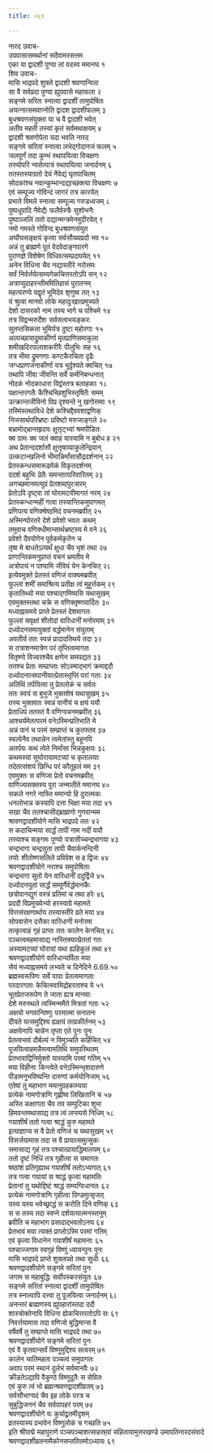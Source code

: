 ```yaml
---
title: ०६९

---
```

नारद उवाच-  
उपवासासमर्थानां सदैवामरसत्तम  
एका या द्वादशी पुण्या तां वदस्व ममानघ १  
शिव उवाच-  
मासि भाद्रपदे शुक्ले द्वादशी श्रवणान्विता  
सा वै सर्वप्रदा पुण्या ह्युपवासे महाफला २  
सङ्गमे सरितः स्नात्वा द्वादशीं तामुपोषितः  
अयत्नात्समवाप्नोति द्वादश द्वादशीफलम् ३  
बुधश्रवणसंयुक्ता या च वै द्वादशी भवेत्  
अतीव महती तस्यां कृतं सर्वमथाक्षयम् ४  
द्वादशी श्रवणोपेता यदा भवति नारद  
सङ्गमे सरितां स्नात्वा लभेद्गोदानजं फलम् ५  
जलपूर्णं तदा कुम्भं स्थापयित्वा विचक्षणः  
तस्योपरि न्यसेत्पात्रं स्थापयित्वा जनार्दनम् ६  
ततस्तस्याग्रतो देयं नैवेद्यं घृतपाचितम्  
सोदकांश्च नवान्कुम्भान्दद्याच्छक्त्या विचक्षणः ७  
एवं सम्पूज्य गोविन्दं जागरं तत्र कारयेत्  
प्रभाते विमले स्नात्वा सम्पूज्य गरुडध्वजम् ८  
पुष्पधूपादि नैवेद्यैः फलैर्वस्त्रैः सुशोभनैः  
पुष्पाञ्जलिं ततो दद्यान्मन्त्रमेनमुदीरयेत् ९  
नमो नमस्ते गोविन्द बुधश्रवणसंयुत  
अघौघसङ्क्षयं कृत्वा सर्वसौख्यप्रदो भव १०  
अन्नं तु ब्राह्मणे पूतं वेदवेदाङ्गपारगे  
पुराणज्ञे विशेषेण विधिवत्सम्प्रदापयेत् ११  
अनेन विधिना चैव नद्यास्तीरे नरोत्तमः  
सर्वं निर्वर्त्तयेत्सम्यगेकचित्तरतोऽपि सन् १२  
अत्राप्युदाहरन्तीममितिहासं पुरातनम्  
महत्यरण्ये यद्वृतं भूमिदेव शृणुष्व तत् १३  
यं श्रुत्वा मानवो लोके महादुःखात्प्रमुच्यते  
देशो दासरको नाम तस्य भागे च पश्चिमे १४  
तत्र विद्वन्मरुर्देशः सर्वसत्वभयङ्करः  
सुतप्तसिकता भूमिर्यत्र दुष्टा महोरगाः १५  
अल्पच्छायाद्रुमाकीर्णा मृतप्राणिसमाकुला  
शमीखदिरपालाशकरीरैः पीलुभिः सह १६  
तत्र भीमा द्रुमगणाः कण्टकैरचिता दृढैः  
जग्धप्राणजनाकीर्णा यत्र भूर्दृश्यते क्वचित् १७  
तथापि जीवा जीवन्ति सर्वे कर्मनिबन्धनात्  
नोदकं नोदकाधारा विद्वंस्तत्र बलाहकाः १८  
पक्षान्तरगतैः कैश्चिच्छिशुभिस्तृषितैः समम्  
उत्क्रान्तजीविनो विप्र दृश्यन्ते नु खगोत्तमाः १९  
तस्मिंस्तथाविधे देशे कश्चिद्दैववशाद्वणिक्  
निजसार्थपरिभ्रष्टः प्रविष्टो मरुजाङ्गले २०  
बभ्रामोद्भ्रान्तहृदयः क्षुत्तृट्भ्यां श्रमपीडितः  
क्व ग्रामः क्व जलं क्वाहं यास्यामि न बुबोध ह २१  
अथ प्रेतान्ददर्शासौ क्षुत्तृषाव्याकुलेन्द्रियान्  
उत्कटान्खलिनो भीमान्निर्मांसान्रौद्रदर्शनान् २२  
प्रेतस्कन्धसमारूढमेकं विकृतदर्शनम्  
ददर्श बहुभिः प्रेतैः समन्तात्परिवारितम् २३  
अगच्छमानमत्युग्रं प्रेतशब्दपुरःसरम्  
प्रेतोऽपि दृष्ट्वा तां घोरामटवीमागतं नरम् २४  
प्रेतस्कन्धान्महीं गत्वा तस्यान्तिकमुपागमत्  
प्रणिपत्य वणिक्श्रेष्ठमिदं वचनमब्रवीत् २५  
अस्मिन्घोरतरे देशे प्रवेशो भवतः कथम्  
तमुवाच वणिक्धीमान्सार्थभ्रष्टस्य मे वने २६  
प्रवेशो दैवयोगेन पूर्वकर्मकृतेन च  
तृषा मे बाधतेऽत्यर्थं क्षुधा चैव भृशं तथा २७  
प्राणान्तिकमनुप्राप्तं वचनं भ्रमतीव मे  
अत्रोपायं न पश्यामि जीवेयं येन केनचित् २८  
इत्येवमुक्ते प्रेतस्तं वणिजं वाक्यमब्रवीत्  
फुल्लां शमीं समाश्रित्य प्रतीक्ष त्वं मुहूर्त्तकम् २९  
कृतातिथ्यो मया पश्चाद्गमिष्यसि यथासुखम्  
एवमुक्तस्तथा चक्रे स वणिक्तृष्णयार्दितः ३०  
मध्याह्नसमये प्राप्ते प्रेतस्तं देशमागतः  
फुल्लां सवृक्षां शीतोदां वारिधानीं मनोरमाम् ३१  
दध्योदनसमायुक्तां वर्द्धमानेन संयुताम्  
अवतीर्य ततः स्वन्नं प्रादादतिथये तदा ३२  
स तत्राशनमात्रेण परं तृप्तित्वमागतः  
वितृष्णो विज्वरश्चैव क्षणेन समपद्यत ३३  
ततश्च प्रेताः सम्प्राप्ताः सोऽस्माद्भागं क्रमाद्ददौ  
दध्योदनात्सपानीयात्प्रेतास्तृप्तिं परां गताः ३४  
अतिथिं तर्पयित्वा तु प्रेतलोकं च सर्वतः  
ततः स्वयं स बुभुजे भुक्तशेषं यथासुखम् ३५  
तस्य भुक्तवतः स्वन्नं पानीयं च क्षयं ययौ  
प्रेताधिपं ततस्तं वै वणिग्वचनमब्रवीत् ३६  
आश्चर्यमेतत्परमं वनेऽस्मिन्प्रतिभाति मे  
अन्नं पानं च परमं सम्प्राप्तं च कुतस्तव ३७  
स्वल्पेनैव तथान्नेन त्वमेतांस्तु बहूनपि  
अतर्पयः कथं त्वेते निर्मांसा भिन्नकुक्षयः ३८  
कथमस्यां सुघोरायामटव्यां च कृतालयाः  
तदेतत्संशयं छिन्धि परं कौतूहलं मम ३९  
एवमुक्तः स वणिजा प्रेतो वचनमब्रवीत्  
वाणिज्यसक्तस्य पुरा जन्मातीते ममानघ ४०  
सकले नगरे नास्ति ममान्यो हि दुरात्मकः  
धनलोभान्न कस्यापि दत्ता भिक्षा मया तदा ४१  
सखा चैव ततश्चासीद्ब्राह्मणो गुणवान्मम  
श्रावणद्वादशीयोगे मासि भाद्रपदे ततः ४२  
स कदाचिन्मया सार्द्धं तापीं नाम नदीं ययौ  
तस्याश्च सङ्गमः पुण्यो यत्रासीच्चन्द्रभागया ४३  
चन्द्रभागा चन्द्रसुता तापी चैवार्कनन्दिनी  
तयोः शीतोष्णसलिले प्रविवेश स ह द्विजः ४४  
श्रवणद्वादशीयोगे नराश्च समुपोषिताः  
चन्द्रभागा सुतो येन वारिधानीं ददुर्द्विजे ४५  
दध्योदनयुतां सार्द्धं सम्पूर्णैर्वर्द्धमानकैः  
छत्रोपानद्युगं वस्त्रं प्रतिमां च तथा हरेः ४६  
प्रददौ विप्रमुख्येभ्यो हरस्याग्रे महामते  
वित्तसंरक्षणार्थाय तस्यास्तीरे व्रते मया ४७  
सोपवासेन दत्तैका वारिधानी मनोरमा  
तत्कृत्वाहं गृहं प्राप्तः ततः कालेन केनचित् ४८  
पञ्चत्त्वमहमासाद्य नास्तिक्यात्प्रेततां गतः  
अस्यामटव्यां घोरायां यथा ह्यहिकुलं तथा ४९  
श्रवणद्वादशीयोगे वारिधान्यर्पिता मया  
सेयं मध्याह्नसमये लभ्यते च दिनेदिने 6.69.५०  
ब्रह्मस्वरूपिणः सर्वे पापाः प्रेतत्वमागताः  
परदारगताः केचित्स्वामिद्रोहरताश्च ये ५१  
भूतप्रेतजरूपेण ते जाता ह्यत्र मानवाः  
देशे मरुस्थले त्वस्मिन्ममैते मित्रतां गताः ५२  
अक्षयो भगवान्विष्णुः परमात्मा सनातनः  
दीयते यत्समुद्दिश्य ह्यक्षयं तत्प्रकीर्तनम् ५३  
अक्षयेनापि चान्नेन तृप्ता एते पुनः पुनः  
प्रेतत्वभावं दौर्बल्यं न विमुञ्चति कर्हिचित् ५४  
पूजयित्वाहमन्नैस्त्वामतिथिं समुपस्थितम्  
प्रेतभावाद्विनिर्मुक्तो यास्यामि परमां गतिम् ५५  
मया विहीनाः किन्त्वेते वनेऽस्मिन्भृशदारुणे  
पीडामनुभविष्यन्ति दारुणां कर्मयोनिजाम् ५६  
एतेषां तु महाभाग ममानुग्रहकाम्यया  
प्रत्येकं नामगोत्राणि गृह्णीष्व लिखितानि च ५७  
अस्ति कक्षागता चैव तव सम्पुटिका शुभा  
हिमवन्तमथासाद्य तत्र त्वं लप्स्यसे निधिम् ५८  
गयाशीर्षं ततो गत्वा श्राद्धं कुरु महामते  
इत्याज्ञाप्य स वै प्रेतो वणिजं च यथासुखम् ५९  
विसर्जयामास तदा स वै प्रायात्समुत्सुकः  
समासाद्य गृहं तत्र पश्चात्प्रायाद्धिमालयम् ६०  
ततो दृष्टं निधिं तत्र गृहीत्वा स समागतः  
षष्ठांशं प्रतिगृह्याथ गयाशीर्षं ततोऽभ्यगात् ६१  
तत्र गत्वा गयायां स श्राद्धं कृत्वा महामतिः  
प्रेतानां तु यथोद्दिष्टं श्राद्धं सम्यग्विधानतः ६२  
प्रत्येकं नामगोत्राणि गृहीत्वा पिण्डमुत्सृजत्  
यस्य यस्य भवेच्छ्राद्धं स करोति दिने वणिक् ६३  
स स तस्य तदा स्वप्ने दर्शयत्यात्मनस्तनुम्  
ब्रवीति च महाभाग प्रसादाद्भवतोऽनघ ६४  
प्रेतभावं मया त्यक्तं प्राप्तोऽस्मि परमां गतिम्  
एवं कृत्वा विधानेन गयाशीर्षं महामनाः ६५  
पश्चाज्जगाम स्वगृहं विष्णुं ध्यायन्पुनः पुनः  
मासि भाद्रपदे प्राप्ते शुक्लपक्षे तथा सुधीः ६६  
श्रवणद्वादशीयोगे सङ्गमे सरितां पुनः  
जगाम स महाबुद्धिः सर्वोपस्करसंयुतः ६७  
सङ्गमे सरितां स्नात्वा द्वादशीं तामुपोषितः  
तत्र स्नात्वापि दत्त्वा तु पूजयित्वा जनार्दनम् ६८  
अनन्तरं ब्राह्मणस्य ह्युपहारांस्तदा ददौ  
शास्त्रोक्तेनापि विधिना ह्येकचित्तरतोऽपि सः ६९  
निवर्त्तयामास तदा वणिजो बुद्धिमान्स वै  
वर्षेवर्षे तु सम्प्राप्ते मासि भाद्रपदे तथा ७०  
श्रवणद्वादशीयोगे सङ्गमे सरितां पुनः  
एवं वै कृतवान्सर्वं विष्णुमुद्दिश्य सत्वरम् ७१  
कालेन चातिमहता पञ्चत्वं समुपागतः  
अवाप परमं स्थानं दुर्लभं सर्वमानवैः ७२  
क्रीडतेऽद्यापि वैकुण्ठे विष्णुदूतैः स सेवितः  
एवं कुरु त्वं भो ब्रह्मन्श्रवणद्वादशीव्रतम् ७३  
सर्वसौभाग्यदं चैव इह लोके परत्र च  
सुबुद्धिजननं चैव सर्वपापहरं परम् ७४  
श्रवणद्वादशीयोगे यः कुर्याद्व्रतमीदृशम्  
व्रतस्यास्य प्रभावेन विष्णुलोकं च गच्छति ७५  
इति श्रीपाद्मे महापुराणे पञ्चपञ्चाशत्साहस्र्यां संहितायामुत्तरखण्डे उमापतिनारदसंवादे श्रवणद्वादशीव्रतनामैकोनसप्ततितमोऽध्यायः ६९